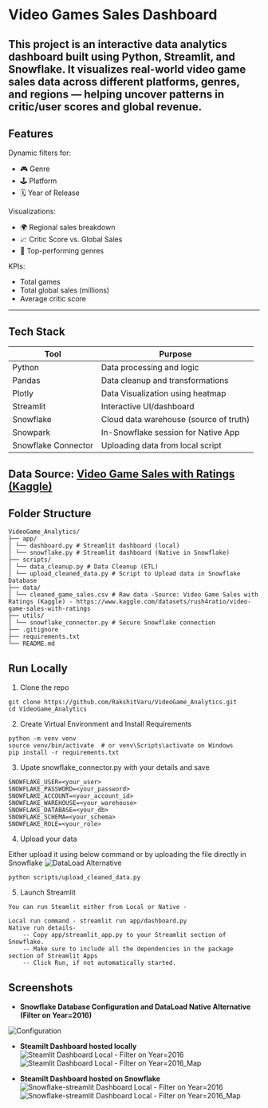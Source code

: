 # Video Games Sales Dashboard

This project is an interactive data analytics dashboard built using **Python**, **Streamlit**, and **Snowflake**. 
It visualizes real-world video game sales data across different platforms, genres, and regions — helping uncover patterns in critic/user scores and global revenue.
---

## Features

Dynamic filters for:
- 🎮 Genre
- 🕹️ Platform
- 🗓️ Year of Release

Visualizations:
- 🌍 Regional sales breakdown
- 📈 Critic Score vs. Global Sales
- 🎯 Top-performing genres

KPIs:
- Total games
- Total global sales (millions)
- Average critic score
---

## Tech Stack

| Tool         | Purpose                                    |
|--------------|--------------------------------------------|
| Python       | Data processing and logic                  |
| Pandas       | Data cleanup and transformations           |
| Plotly       | Data Visualization using heatmap           |
| Streamlit    | Interactive UI/dashboard                   |
| Snowflake    | Cloud data warehouse (source of truth)     |
| Snowpark     | In-Snowflake session for Native App        |
| Snowflake Connector | Uploading data from local script    |

## Data Source: [Video Game Sales with Ratings (Kaggle)](https://www.kaggle.com/datasets/rush4ratio/video-game-sales-with-ratings)

## Folder Structure
```
VideoGame_Analytics/
├── app/ 
│ └── dashboard.py # Streamlit dashboard (local)
│ └── snowflake.py # Streamlit dashboard (Native in Snowflake)
├── scripts/
│ └── data_cleanup.py # Data Cleanup (ETL)
│ └── upload_cleaned_data.py # Script to Upload data in Snowflake Database
├── data/ 
│ └── cleaned_game_sales.csv # Raw data -Source: Video Game Sales with Ratings (Kaggle) - https://www.kaggle.com/datasets/rush4ratio/video-game-sales-with-ratings
├── utils/
│ └── snowflake_connector.py # Secure Snowflake connection
├── .gitignore
├── requirements.txt
└── README.md
```
## Run Locally

1. Clone the repo
```
git clone https://github.com/RakshitVaru/VideoGame_Analytics.git
cd VideoGame_Analytics
```
2. Create Virtual Environment and Install Requirements
```
python -m venv venv
source venv/bin/activate  # or venv\Scripts\activate on Windows
pip install -r requirements.txt
```
3. Upate snowflake_connector.py with your details and save
```
SNOWFLAKE_USER=<your_user>
SNOWFLAKE_PASSWORD=<your_password>
SNOWFLAKE_ACCOUNT=<your_account_id>
SNOWFLAKE_WAREHOUSE=<your_warehouse>
SNOWFLAKE_DATABASE=<your_db>
SNOWFLAKE_SCHEMA=<your_schema>
SNOWFLAKE_ROLE=<your_role>
```
4. Upload your data

Either upload it using below command or by uploading the file directly in Snowflake 
![DataLoad Alternative](assets/load_data.png)

```
python scripts/upload_cleaned_data.py
```
5. Launch Streamlit
```
You can run Steamlit either from Local or Native -

Local run command - streamlit run app/dashboard.py
Native run details-
    -- Copy app/streamlit_app.py to your Streamlit section of Snowflake.
    -- Make sure to include all the dependencies in the package section of Streamlit Apps
    -- Click Run, if not automatically started.
```
## Screenshots
- **Snowflake Database Configuration and DataLoad Native Alternative (Filter on Year=2016)**

![Configuration](assets/DB_Configuration.png)


- **Steamilt Dashboard hosted locally**
![Steamlit Dashboard Local - Filter on Year=2016](assets/Local_Streamlit_1_2016.png)
![Steamlit Dashboard Local - Filter on Year=2016_Map](assets/Local_Streamlit_2_2016.png)

- **Steamilt Dashboard hosted on Snowflake**
![Snowflake-streamlit Dashboard Local - Filter on Year=2016](assets/Snowflake_dashboard_1.png)
![Snowflake-streamlit Dashboard Local - Filter on Year=2016_Map](assets/Snowflake_dashboard_2.png)
